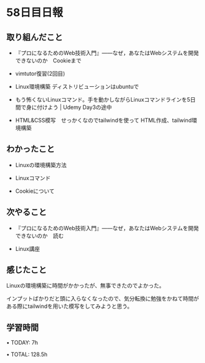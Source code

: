 # 58日目日報

## 取り組んだこと
- 『プロになるためのWeb技術入門』――なぜ，あなたはWebシステムを開発できないのか　Cookieまで

- vimtutor復習(2回目)

- Linux環境構築 ディストリビューションはubuntuで

- もう怖くないLinuxコマンド。手を動かしながらLinuxコマンドラインを5日間で身に付けよう | Udemy Day3の途中

- HTML&CSS模写　せっかくなのでtailwindを使って
  HTML作成、tailwind環境構築
  
## わかったこと
- Linuxの環境構築方法

- Linuxコマンド

- Cookieについて

## 次やること
- 『プロになるためのWeb技術入門』――なぜ，あなたはWebシステムを開発できないのか　読む

- Linux講座

## 感じたこと
Linuxの環境構築に時間がかかったが、無事できたのでよかった。

インプットばかりだと頭に入らなくなったので、気分転換に勉強をかねて時間がある際にtailwindを用いた模写をしてみようと思う。

## 学習時間
• TODAY: 7h

• TOTAL: 128.5h
